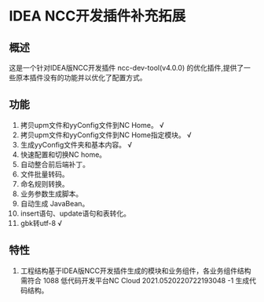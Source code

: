 # IDEA NCC开发插件补充拓展
## 概述
这是一个针对IDEA版NCC开发插件 ncc-dev-tool(v4.0.0) 的优化插件,提供了一些原本插件没有的功能并以优化了配置方式。

## 功能
1. 拷贝upm文件和yyConfig文件到NC Home。 √
2. 拷贝upm文件和yyConfig文件到NC Home指定模块。 √
3. 生成yyConfig文件夹和基本内容。 √
3. 快速配置和切换NC home。
4. 自动整合前后端补丁。
5. 文件批量转码。 
6. 命名规则转换。
7. 业务参数生成脚本。
8. 自动生成 JavaBean。
9. insert语句、update语句和表转化。
10. gbk转utf-8 √

## 特性
1. 工程结构基于IDEA版NCC开发插件生成的模块和业务组件，各业务组件结构需符合 1088 低代码开发平台NC Cloud 2021.0520220722193048 -1 生成代码结构。
